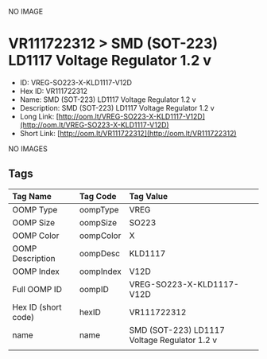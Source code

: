 


  
NO IMAGE  
# VR111722312 > SMD (SOT-223) LD1117 Voltage Regulator 1.2 v

- ID: VREG-SO223-X-KLD1117-V12D
- Hex ID: VR111722312
- Name: SMD (SOT-223) LD1117 Voltage Regulator 1.2 v
- Description: SMD (SOT-223) LD1117 Voltage Regulator 1.2 v
- Long Link: [http://oom.lt/VREG-SO223-X-KLD1117-V12D](http://oom.lt/VREG-SO223-X-KLD1117-V12D)
- Short Link: [http://oom.lt/VR111722312](http://oom.lt/VR111722312)
  
NO IMAGES  
## Tags
  

|Tag Name|Tag Code|Tag Value|
| :--- | :--- | :--- |
|OOMP Type|oompType|VREG|
|OOMP Size|oompSize|SO223|
|OOMP Color|oompColor|X|
|OOMP Description|oompDesc|KLD1117|
|OOMP Index|oompIndex|V12D|
|Full OOMP ID|oompID|VREG-SO223-X-KLD1117-V12D|
|Hex ID (short code)|hexID|VR111722312|
|name|name|SMD (SOT-223) LD1117 Voltage Regulator 1.2 v|
||||
